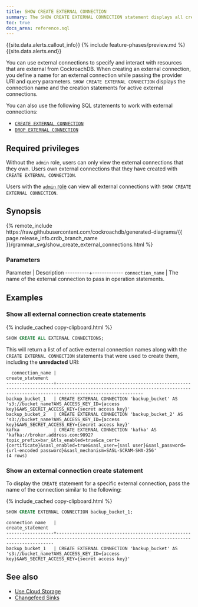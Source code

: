 ```yaml
---
title: SHOW CREATE EXTERNAL CONNECTION
summary: The SHOW CREATE EXTERNAL CONNECTION statement displays all creation statements for active external connections. 
toc: true
docs_area: reference.sql
---
```


{{site.data.alerts.callout_info}}
{% include feature-phases/preview.md %}
{{site.data.alerts.end}}

You can use external connections to specify and interact with resources that are external from CockroachDB. When creating an external connection, you define a name for an external connection while passing the provider URI and query parameters. `SHOW CREATE EXTERNAL CONNECTION` displays the connection name and the creation statements for active external connections.

You can also use the following SQL statements to work with external connections:

- [`CREATE EXTERNAL CONNECTION`](create-external-connection.html)
- [`DROP EXTERNAL CONNECTION`](drop-external-connection.html)

## Required privileges

Without the `admin` role, users can only view the external connections that they own. Users own external connections that they have created with `CREATE EXTERNAL CONNECTION`.

Users with the [`admin` role](security-reference/authorization.html#admin-role) can view all external connections with `SHOW CREATE EXTERNAL CONNECTION`.

## Synopsis

<div>
{% remote_include https://raw.githubusercontent.com/cockroachdb/generated-diagrams/{{ page.release_info.crdb_branch_name }}/grammar_svg/show_create_external_connections.html %}
</div>

### Parameters

Parameter | Description
----------+-------------
`connection_name` | The name of the external connection to pass in operation statements.

## Examples

### Show all external connection create statements

{% include_cached copy-clipboard.html %}
~~~sql
SHOW CREATE ALL EXTERNAL CONNECTIONS;
~~~

This will return a list of of active external connection names along with the `CREATE EXTERNAL CONNECTION` statements that were used to create them, including the **unredacted** URI:

~~~
  connection_name |                                                                              create_statement
------------------+-----------------------------------------------------------------------------------------------------------------------------------------------------------------------------
backup_bucket_1   | CREATE EXTERNAL CONNECTION 'backup_bucket' AS 's3://bucket_name?AWS_ACCESS_KEY_ID={access key}&AWS_SECRET_ACCESS_KEY={secret access key}'
backup_bucket_2   | CREATE EXTERNAL CONNECTION 'backup_bucket_2' AS 's3://bucket_name?AWS_ACCESS_KEY_ID={access key}&AWS_SECRET_ACCESS_KEY={secret access key}'
kafka             | CREATE EXTERNAL CONNECTION 'kafka' AS 'kafka://broker.address.com:9092?topic_prefix=bar_&tls_enabled=true&ca_cert={certificate}&sasl_enabled=true&sasl_user={sasl user}&sasl_password={url-encoded password}&sasl_mechanism=SASL-SCRAM-SHA-256'
(4 rows)
~~~

### Show an external connection create statement

To display the `CREATE` statement for a specific external connection, pass the name of the connection similar to the following:

{% include_cached copy-clipboard.html %}
~~~sql
SHOW CREATE EXTERNAL CONNECTION backup_bucket_1;
~~~
~~~
connection_name   |                                                         create_statement
------------------+-------------------------------------------------------------------------------------------------------------------------------------------
backup_bucket_1   | CREATE EXTERNAL CONNECTION 'backup_bucket' AS 's3://bucket_name?AWS_ACCESS_KEY_ID={access key}&AWS_SECRET_ACCESS_KEY={secret access key}'
~~~

## See also

- [Use Cloud Storage](use-cloud-storage.html)
- [Changefeed Sinks](changefeed-sinks.html)
